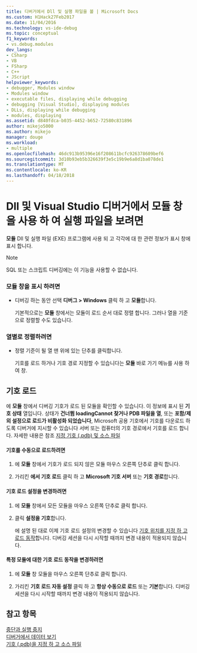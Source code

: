 ```yaml
---
title: 디버거에서 Dll 및 실행 파일을 볼 | Microsoft Docs
ms.custom: H1Hack27Feb2017
ms.date: 11/04/2016
ms.technology: vs-ide-debug
ms.topic: conceptual
f1_keywords:
- vs.debug.modules
dev_langs:
- CSharp
- VB
- FSharp
- C++
- JScript
helpviewer_keywords:
- debugger, Modules window
- Modules window
- executable files, displaying while debugging
- debugging [Visual Studio], displaying modules
- DLLs, displaying while debugging
- modules, displaying
ms.assetid: d840fdca-b035-4452-b652-72580c831896
author: mikejo5000
ms.author: mikejo
manager: douge
ms.workload:
- multiple
ms.openlocfilehash: 46dc913b95396e16f208611bcfc926378609bef6
ms.sourcegitcommit: 3d10b93eb5b326639f3e5c19b9e6a8d1ba078de1
ms.translationtype: MT
ms.contentlocale: ko-KR
ms.lasthandoff: 04/18/2018
---
```

# <a name="view-dlls-and-executables-using-the-modules-window-in-the-visual-studio-debugger"></a>Dll 및 Visual Studio 디버거에서 모듈 창을 사용 하 여 실행 파일을 보려면
 
**모듈** Dll 및 실행 파일 (EXE) 프로그램에 사용 되 고 각각에 대 한 관련 정보가 표시 창에 표시 합니다. 

> [!NOTE]
>  SQL 또는 스크립트 디버깅에는 이 기능을 사용할 수 없습니다. 
  
### <a name="to-display-the-modules-window"></a>모듈 창을 표시 하려면  
  
-   디버깅 하는 동안 선택 **디버그 > Windows** 클릭 하 고 **모듈**합니다.  
  
     기본적으로는 **모듈** 창에서는 모듈이 로드 순서 대로 정렬 합니다. 그러나 열을 기준으로 정렬할 수도 있습니다.  
  
### <a name="to-sort-by-any-column"></a>열별로 정렬하려면  
  
-   정렬 기준이 될 열 맨 위에 있는 단추를 클릭합니다.  
  
     기호를 로드 하거나 기호 경로 지정할 수 있습니다는 **모듈** 바로 가기 메뉴를 사용 하 여 창.  
  
## <a name="loading-symbols"></a>기호 로드  
 에 **모듈** 창에서 디버깅 기호가 로드 된 모듈을 확인할 수 있습니다. 이 정보에 표시 된 **기호 상태** 열입니다. 상태가 **건너뜀 loadingCannot 찾거나 PDB 파일을 열**, 또는 **포함/제외 설정으로 로드가 비활성화 되었습니다**, Microsoft 공용 기호에서 기호를 다운로드 하도록 디버거에 지시할 수 있습니다 서버 또는 컴퓨터의 기호 경로에서 기호를 로드 합니다. 자세한 내용은 참조 [지정 기호 (.pdb) 및 소스 파일](../debugger/specify-symbol-dot-pdb-and-source-files-in-the-visual-studio-debugger.md)  
  
#### <a name="to-load-symbols-manually"></a>기호를 수동으로 로드하려면  
  
1.  에 **모듈** 창에서 기호가 로드 되지 않은 모듈 마우스 오른쪽 단추로 클릭 합니다.  
  
2.  가리킨 **에서 기호 로드** 클릭 하 고 **Microsoft 기호 서버** 또는 **기호 경로**합니다.  
  
#### <a name="to-change-symbol-load-settings"></a>기호 로드 설정을 변경하려면  
  
1.  에 **모듈** 창에서 모든 모듈을 마우스 오른쪽 단추로 클릭 합니다.  
  
2.  클릭 **설정을 기호**합니다.  
  
     에 설명 된 대로 이제 기호 로드 설정의 변경할 수 있습니다 [기호 위치를 지정 하 고 로드 동작](../debugger/specify-symbol-dot-pdb-and-source-files-in-the-visual-studio-debugger.md#BKMK_Specify_symbol_locations_and_loading_behavior)합니다. 디버깅 세션을 다시 시작할 때까지 변경 내용이 적용되지 않습니다.  
  
#### <a name="to-change-symbol-load-behavior-for-a-specific-module"></a>특정 모듈에 대한 기호 로드 동작을 변경하려면  
  
1.  에 **모듈** 창 모듈을 마우스 오른쪽 단추로 클릭 합니다.  
  
2.  가리킨 **기호 로드 자동 설정** 클릭 하 고 **항상 수동으로 로드** 또는 **기본**합니다. 디버깅 세션을 다시 시작할 때까지 변경 내용이 적용되지 않습니다.  
  
## <a name="see-also"></a>참고 항목  
 [중단과 실행 중지](http://msdn.microsoft.com/en-us/30fc4643-f337-4651-b1ff-f2de2c098d40)   
 [디버거에서 데이터 보기](../debugger/viewing-data-in-the-debugger.md)   
 [기호 (.pdb)을 지정 하 고 소스 파일](../debugger/specify-symbol-dot-pdb-and-source-files-in-the-visual-studio-debugger.md)